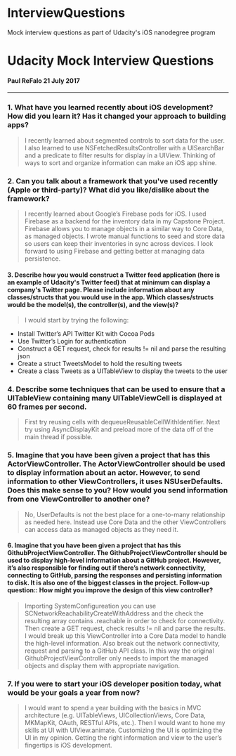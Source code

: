 # InterviewQuestions
Mock interview questions as part of Udacity's iOS nanodegree program

# Udacity Mock Interview Questions 
#### Paul ReFalo 21 July 2017

___


###	1.	What have you learned recently about iOS development? How did you learn it? Has it changed your approach to building apps?

>I recently learned about segmented controls to sort data for the user.  
I also learned to use NSFetchedResultsController with a  UISearchBar and a predicate to filter results for display in a UIView.  Thinking of ways to sort and organize information can make an iOS app shine.

###	2.	Can you talk about a framework that you've used recently (Apple or third-party)? What did you like/dislike about the framework?

>I recently learned about Google’s Firebase pods for iOS.  I used Firebase as a backend for the inventory data in my Capstone Project.  Firebase allows you to manage objects in a similar way to Core Data, as managed objects.  I wrote manual functions to seed and store data so users can keep their inventories in sync across devices.  I look forward to using Firebase and getting better at managing data persistence.


####	3.	Describe how you would construct a Twitter feed application (here is an example of Udacity's Twitter feed) that at minimum can display a company's Twitter page. Please include information about any classes/structs that you would use in the app. Which classes/structs would be the model(s), the controller(s), and the view(s)?

>I would start by trying the following:  
* Install Twitter’s API Twitter Kit with Cocoa Pods  
* Use Twitter’s Login for authentication
* Construct a GET request, check for results != nil and parse the resulting json
* Create a struct TweetsModel to hold the resulting tweets
* Create a class Tweets as a UITableView to display the tweets to the user

### 	4.	Describe some techniques that can be used to ensure that a UITableView containing many UITableViewCell is displayed at 60 frames per second.

>First try reusing cells with dequeueReusableCellWithIdentifier.  Next try using AsyncDisplayKit and preload more of the data off of the main thread if possible.

### 5.	Imagine that you have been given a project that has this ActorViewController. The ActorViewController should be used to display information about an actor. However, to send information to other ViewControllers, it uses NSUserDefaults. Does this make sense to you? How would you send information from one ViewController to another one?

>No, UserDefaults is not the best place for a one-to-many relationship as needed here.  Instead use Core Data and the other ViewControllers can access data as managed objects as they need it.


#### 6.	Imagine that you have been given a project that has this GithubProjectViewController. The GithubProjectViewController should be used to display high-level information about a GitHub project. However, it’s also responsible for finding out if there’s network connectivity, connecting to GitHub, parsing the responses and persisting information to disk. It is also one of the biggest classes in the project. Follow-up question:: How might you improve the design of this view controller?

> Importing SystemConfigureation you can use SCNetworkReachabilityCreateWithAddress and the check the resulting array contains .reachable in order to check for connectivity.  Then create a GET request, check results != nil and parse the results.
I would break up this ViewController into a Core Data model to handle the high-level information.  Also break out the network connectivity, request and parsing to a GitHub API class.  In this way the original GithubProjectViewController only needs to import the managed objects and display them with appropriate navigation.

### 7.	If you were to start your iOS developer position today, what would be your goals a year from now?

> I would want to spend a year building with the basics in MVC architecture (e.g. UITableViews, UICollectionViews, Core Data, MKMapKit, OAuth, RESTful APIs, etc.).  Then I would want to hone my skills at UI with UIView.animate.  Customizing the UI is optimizing the UI in my opinion.  Getting the right information and view to the user’s fingertips is iOS development.
